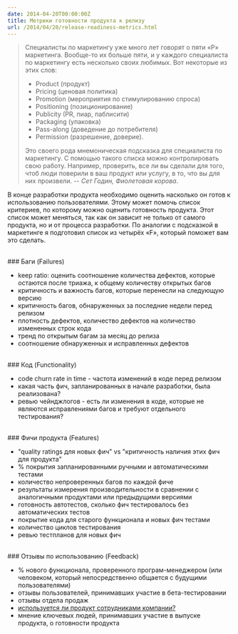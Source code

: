 ```yaml
---
date: 2014-04-20T00:00:00Z
title: Метрики готовности продукта к релизу
url: /2014/04/20/release-readiness-metrics.html
---
```


> Специалисты по маркетингу уже много лет говорят о пяти «Р» маркетинга.
> Вообще-то их больше пяти, и у каждого специалиста по маркетингу
> есть несколько своих любимых. Вот некоторые из этих слов:
>
>	* Product (продукт)
>	* Pricing (ценовая политика)
>	* Promotion (мероприятия по стимулированию спроса)
>	* Positioning (позиционирование)
>	* Publicity (PR, пиар, паблисити)
>	* Packaging (упаковка)
>	* Pass-along (доведение до потребителя)
>	* Permission (разрешение, доверие).
>
> Это своего рода мнемоническая подсказка для специалиста по маркетингу.
> С помощью такого списка можно контролировать свою работу.
> Например, проверить, все ли вы сделали для того, чтоб люди поверили
> в ваш продукт или услугу, в то, что вы для них произвели.
--  *Сет Годин, Фиолетовая корова*.

В конце разработки продукта необходимо оценить насколько он готов к использованию пользователями.
Этому может помочь список критериев, по которому можно оценить готовность продукта.
Этот список может меняться, так как он зависит не только от самого продукта, но и от процесса разработки.
По аналогии с подсказкой в маркетинге я подготовил список из четырёх «F», который поможет вам это сделать.

<br>
### Баги (Failures)

* keep ratio: оценить соотношение количества дефектов, которые остаются после триажа,
к общему количеству открытых багов
* критичность и важность багов, которые перенесли на следующую версию
* критичность багов, обнаруженных за последние недели перед релизом
* плотность дефектов, количество дефектов на количество измененных строк кода
* тренд по открытым багам за месяц до релиза
* соотношение обнаруженных и исправленных дефектов

<br>
### Код (Functionality)

* code churn rate in time - частота изменений в коде перед релизом
* какая часть фич, запланированных в начале разработки, была реализована?
* ревью чейнджлогов - есть ли изменения в коде, которые не являются исправлениями багов
и требуют отдельного тестирования?

<br>
### Фичи продукта (Features)

* "quality ratings для новых фич" vs "критичность наличия этих фич для продукта"
* % покрытия запланированными ручными и автоматическими тестами
* количество непроверенных багов по каждой фиче
* результаты измерения производительности в сравнении с аналогичными продуктами
или предыдущими версиями
* готовность автотестов, сколько фич тестировалось без автоматических тестов
* покрытие кода для старого функционала и новых фич тестами
* количество циклов тестирования
* ревью тестпланов для новых фич

<br>
### Отзывы по использованию (Feedback)

* % нового функционала, проверенного програм-менеджером
	(или человеком, который непосредственно общается с будущими пользователями)
* отзывы пользователей, принимавших участие в бета-тестировании
* отзывы отдела продаж
* [используется ли продукт сотрудниками компании?](https://en.wikipedia.org/wiki/Eating_your_own_dog_food)
* мнение ключевых людей, принимавших участие в выпуске продукта, о готовности продукта

